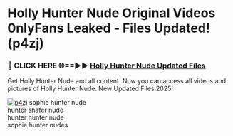 # Holly Hunter Nude Original Videos 0nlyFans Leaked - Files Updated! (p4zj)

<h3>🔴 CLICK HERE 🌐==►► <a href="https://tinyurl.com/52m3yx9h" rel="nofollow">Holly Hunter Nude Updated Files</a></h3>

Get Holly Hunter Nude and all content. Now you can access all videos and pictures of Holly Hunter Nude. New Updated Files 2025!

[![p4zj](https://i.imgur.com/TnHtlc8.gif)](https://tinyurl.com/52m3yx9h)
sophie hunter nude<br>
hunter shafer nude<br>
hunter hunter nude<br>
sophie hunter nudes